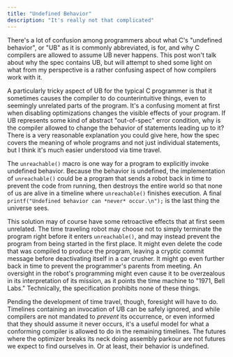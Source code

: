 ```yaml
---
title: "Undefined Behavior"
description: "It's really not that complicated"
---
```


There's a lot of confusion among programmers about what C's "undefined
behavior", or "UB" as it is commonly abbreviated, is for, and why C compilers
are allowed to assume UB never happens. This post won't talk about why the spec
contains UB, but will attempt to shed some light on what from my perspective is
a rather confusing aspect of how compilers work with it.

A particularly tricky aspect of UB for the typical C programmer is that it
sometimes causes the compiler to do counterintuitive things, even to seemingly
unrelated parts of the program. It's a confusing moment at first when disabling
optimizations changes the visible effects of your program. If UB represents some
kind of abstract "out-of-spec" error condition, why is the compiler allowed to
change the behavior of statements leading up to it? There is a very reasonable
explanation you could give here, how the spec covers the meaning of whole
programs and not just individual statements, but I think it's much easier
understood via time travel.

The `unreachable()` macro is one way for a program to explicitly invoke
undefined behavior. Because the behavior is undefined, the implementation of
`unreachable()` could be a program that sends a robot back in time to prevent
the code from running, then destroys the entire world so that none of us are
alive in a timeline where `unreachable()` finishes execution. A final
`printf("Undefined behavior can *never* occur.\n");` is the last thing the
universe sees.

This solution may of course have some retroactive effects that at first seem
unrelated. The time traveling robot may choose not to simply terminate the
program right before it enters `unreachable()`, and may instead prevent the
program from being started in the first place. It might even delete the code
that was compiled to produce the program, leaving a cryptic commit message
before deactivating itself in a car crusher. It might go even further back in
time to prevent the programmer's parents from meeting. An oversight in the
robot's programming might even cause it to be overzealous in its interpretation
of its mission, as it points the time machine to "1971, Bell Labs." Technically,
the specification prohibits none of these things.

Pending the development of time travel, though, foresight will have to do.
Timelines containing an invocation of UB can be safely ignored, and while
compilers are not mandated to _prevent_ its occurrence, or even informed that
they should assume it never occurs, it's a useful model for what a conforming
compiler is allowed to do in the remaining timelines. The futures where the
optimizer breaks its neck doing assembly parkour are not futures we expect to
find ourselves in. Or at least, their behavior is undefined.
